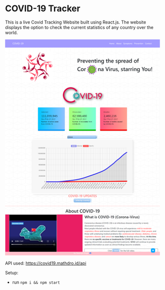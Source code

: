 # COVID-19 Tracker

This is a live Covid Tracking Website built using React.js. The website displays the option to check the current statistics of any country over the world.

<img src="public/images/ss1.png"></img>
<img src="public/images/ss2.png"></img>
<img src="public/images/ss3.png"></img>
<img src="public/images/ss4.png"></img>


API used: https://covid19.mathdro.id/api

Setup:
- run ```npm i && npm start```
